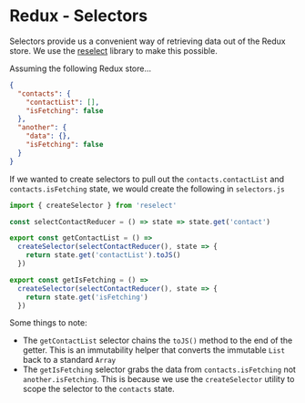 # Redux - Selectors

Selectors provide us a convenient way of retrieving data out of the Redux store. We use the [reselect](https://github.com/reduxjs/reselect) library to make this possible.

Assuming the following Redux store...

```json
{
  "contacts": {
    "contactList": [],
    "isFetching": false
  },
  "another": {
    "data": {},
    "isFetching": false
  }
}
```

If we wanted to create selectors to pull out the `contacts.contactList` and `contacts.isFetching` state, we would create the following in `selectors.js`

```js
import { createSelector } from 'reselect'

const selectContactReducer = () => state => state.get('contact')

export const getContactList = () =>
  createSelector(selectContactReducer(), state => {
    return state.get('contactList').toJS()
  })

export const getIsFetching = () =>
  createSelector(selectContactReducer(), state => {
    return state.get('isFetching')
  })
```

Some things to note:

- The `getContactList` selector chains the `toJS()` method to the end of the getter. This is an immutability helper that converts the immutable `List` back to a standard `Array`
- The `getIsFetching` selector grabs the data from `contacts.isFetching` not `another.isFetching`. This is because we use the `createSelector` utility to scope the selector to the `contacts` state.
